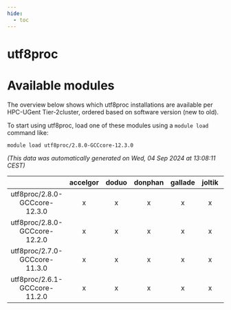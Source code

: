 ```yaml
---
hide:
  - toc
---
```


utf8proc
========

# Available modules


The overview below shows which utf8proc installations are available per HPC-UGent Tier-2cluster, ordered based on software version (new to old).

To start using utf8proc, load one of these modules using a `module load` command like:

```shell
module load utf8proc/2.8.0-GCCcore-12.3.0
```

*(This data was automatically generated on Wed, 04 Sep 2024 at 13:08:11 CEST)*  

| |accelgor|doduo|donphan|gallade|joltik|shinx|skitty|
| :---: | :---: | :---: | :---: | :---: | :---: | :---: | :---: |
|utf8proc/2.8.0-GCCcore-12.3.0|x|x|x|x|x|x|x|
|utf8proc/2.8.0-GCCcore-12.2.0|x|x|x|x|x|-|x|
|utf8proc/2.7.0-GCCcore-11.3.0|x|x|x|x|x|-|x|
|utf8proc/2.6.1-GCCcore-11.2.0|x|x|x|x|x|-|x|
